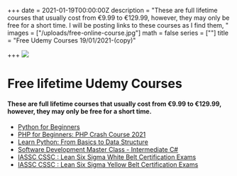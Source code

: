 +++
date = 2021-01-19T00:00:00Z
description = "These are full lifetime courses that usually cost from €9.99 to €129.99, however, they may only be free for a short time. I will be posting links to these courses as I find them, "
images = ["/uploads/free-online-course.jpg"]
math = false
series = [""]
title = "Free Udemy Courses 19/01/2021-(copy)"

+++
![](/uploads/free-online-course.jpg)

# Free lifetime Udemy Courses

#### These are full lifetime courses that usually cost from €9.99 to €129.99, however, they may only be free for a short time.

* [Python for Beginners](https://www.udemy.com/course/python-tutorial-for-beginners-g/?ranMID=39197&ranEAID=TnL5HPStwNw&ranSiteID=TnL5HPStwNw-AY78PlelUVYN0eyop_eT8A&utm_source=aff-campaign&LSNPUBID=TnL5HPStwNw&utm_medium=udemyads&couponCode=MYREFERRAL)
* [PHP for Beginners: PHP Crash Course 2021](https://www.udemy.com/course/learn-php-for-beginners-php-crash-course-2021/?ranMID=39197&ranEAID=TnL5HPStwNw&ranSiteID=TnL5HPStwNw-D77fKW4McP9khTdKth3vCg&LSNPUBID=TnL5HPStwNw&utm_source=aff-campaign&utm_medium=udemyads)
* [Learn Python: From Basics to Data Structure](https://www.udemy.com/course/learn-python-from-basics-to-data-structure/?ranMID=39197&ranEAID=TnL5HPStwNw&ranSiteID=TnL5HPStwNw-gNvuq1ytpTiekJKdxDwuvA&LSNPUBID=TnL5HPStwNw&utm_source=aff-campaign&utm_medium=udemyads&couponCode=AABF2CFBCDF4574449BB "Learn Python: From Basics to Data Structure")
* [Software Development Master Class - Intermediate C#](https://www.udemy.com/course/software-development-master-class-intermediate-csharp/?ranMID=39197&ranEAID=TnL5HPStwNw&ranSiteID=TnL5HPStwNw-3iuvN36ilaHcgFhbugK.XQ&LSNPUBID=TnL5HPStwNw&utm_source=aff-campaign&utm_medium=udemyads&couponCode=MASTERCLASS0118)
* [IASSC CSSC : Lean Six Sigma White Belt Certification Exams](https://www.udemy.com/course/cssc-lean-six-sigma-white-belt-certification-exams/?ranMID=39197&ranEAID=TnL5HPStwNw&ranSiteID=TnL5HPStwNw-vlfA2DDexsRLTdHRh3wdJA&LSNPUBID=TnL5HPStwNw&utm_source=aff-campaign&utm_medium=udemyads&couponCode=802499173B7C1287E666)
* [IASSC CSSC : Lean Six Sigma Yellow Belt Certification Exams](https://www.udemy.com/course/iassc-cssc-lean-six-sigma-yellow-belt-certification-exams/?ranMID=39197&ranEAID=TnL5HPStwNw&ranSiteID=TnL5HPStwNw-cFhnDhocrVbkE4iEJMAU3Q&utm_source=aff-campaign&utm_medium=udemyads&LSNPUBID=TnL5HPStwNw&couponCode=4DFFD39D0AA2F8D49E86)